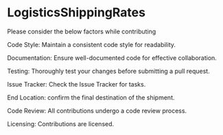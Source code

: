 # LogisticsShippingRates
Please consider the below factors while contributing

Code Style:
Maintain a consistent code style for readability.

Documentation:
Ensure well-documented code for effective collaboration.

Testing:
Thoroughly test your changes before submitting a pull request.

Issue Tracker:
Check the Issue Tracker for tasks.

End Location:
confirm the final destination of the shipment.

Code Review:
All contributions undergo a code review process.

Licensing:
Contributions are licensed.
